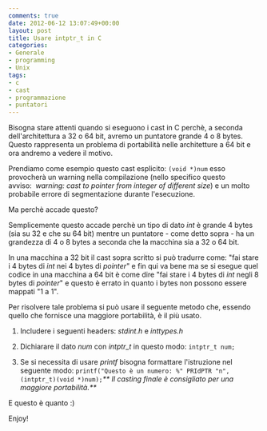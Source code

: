```yaml
---
comments: true
date: 2012-06-12 13:07:49+00:00
layout: post
title: Usare intptr_t in C
categories:
- Generale
- programming
- Unix
tags:
- c
- cast
- programmazione
- puntatori
---
```


Bisogna stare attenti quando si eseguono i cast in C perchè, a seconda dell'architettura a 32 o 64 bit, avremo un puntatore grande 4 o 8 bytes. Questo rappresenta un problema di portabilità nelle architetture a 64 bit e ora andremo a vedere il motivo.

Prendiamo come esempio questo cast esplicito:
`(void *)num`
esso provocherà un warning nella compilazione (nello specifico questo avviso:  _warning: cast to pointer from integer of different size_) e un molto probabile errore di segmentazione durante l'esecuzione.

Ma perchè accade questo?

<!-- more -->

Semplicemente questo accade perchè un tipo di dato _int_ è grande 4 bytes (sia su 32 e che su 64 bit) mentre un puntatore - come detto sopra - ha un grandezza di 4 o 8 bytes a seconda che la macchina sia a 32 o 64 bit.

In una macchina a 32 bit il cast sopra scritto si può tradurre come: "fai stare i 4 bytes di _int_ nei 4 bytes di _pointer_" e fin qui va bene ma se si esegue quel codice in una macchina a 64 bit è come dire "fai stare i 4 bytes di _int_ negli 8 bytes di _pointer_" e questo è errato in quanto i bytes non possono essere mappati "1 a 1".

Per risolvere tale problema si può usare il seguente metodo che, essendo quello che fornisce una maggiore portabilità, è il più usato.



	
  1. Includere i seguenti headers: _stdint.h_ e _inttypes.h_

	
  2. Dichiarare il dato _num_ con _intptr_t_ in questo modo: `intptr_t num;`

	
  3. Se si necessita di usare _printf_ bisogna formattare l'istruzione nel seguente modo: `printf("Questo è un numero: %" PRIdPTR "n", (intptr_t)(void *)num);`_**
Il casting finale è consigliato per una maggiore portabilità.**_


E questo è quanto :)

Enjoy!
